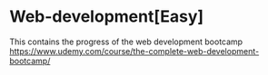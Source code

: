 # Web-development[Easy]

This contains the progress of the web development bootcamp
https://www.udemy.com/course/the-complete-web-development-bootcamp/
